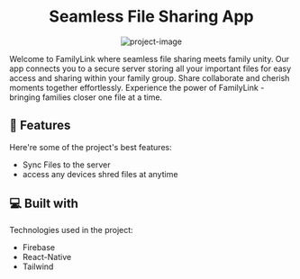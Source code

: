 <h1 align="center" id="title">Seamless File Sharing App</h1>

<p align="center"><img src="https://socialify.git.ci/UrvaSuthar/v-1.2.0/image?description=1&amp;descriptionEditable=Welcome%20to%20FamilyLink%2C%20where%20seamless%20file%20sharing%20meets%20family%20unity.%20Our%20app%20connects%20you%20to%20a%20secure%20server%2C%20storing%20all%20your%20important%20files%20for%20easy%20access%20and%20sharing%20within%20your%20family%20group.%20Share%2C%20collaborate%2C%20and%20cherish%20moments%20together%20effortlessly.%20Experience%20the%20power%20of%20FamilyLink%20-%20bringing%20families%20closer%2C%20one%20file%20at%20a%20time.&amp;font=Inter&amp;name=1&amp;pattern=Plus&amp;theme=Auto" alt="project-image"></p>

<p id="description">Welcome to FamilyLink where seamless file sharing meets family unity. Our app connects you to a secure server storing all your important files for easy access and sharing within your family group. Share collaborate and cherish moments together effortlessly. Experience the power of FamilyLink - bringing families closer one file at a time.</p>

  
  
<h2>🧐 Features</h2>

Here're some of the project's best features:

*   Sync Files to the server
*   access any devices shred files at anytime

  
  
<h2>💻 Built with</h2>

Technologies used in the project:

*   Firebase
*   React-Native
*   Tailwind
